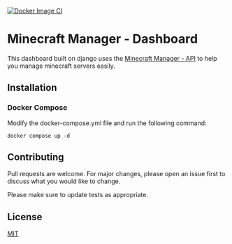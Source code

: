 [![Docker Image CI](https://github.com/samuel-kuhn/MM-Dashboard/actions/workflows/docker-image.yml/badge.svg)](https://github.com/samuel-kuhn/MM-Dashboard/actions/workflows/docker-image.yml)





# Minecraft Manager - Dashboard

This dashboard built on django uses the [Minecraft Manager - API](https://github.com/samuel-kuhn/minecraft-manager-api) to help you manage minecraft servers easily.

## Installation

### Docker Compose 

Modify the docker-compose.yml file and run the following command:

```
docker compose up -d
```

## Contributing

Pull requests are welcome. For major changes, please open an issue first
to discuss what you would like to change.

Please make sure to update tests as appropriate.

## License

[MIT](https://choosealicense.com/licenses/mit/)
